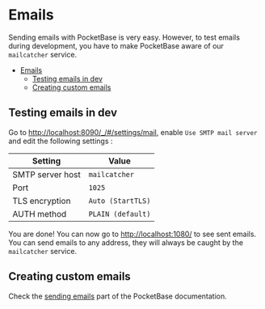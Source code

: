 # Emails

Sending emails with PocketBase is very easy. However, to test emails during development, you have to make PocketBase aware of our `mailcatcher` service.

- [Emails](#emails)
  - [Testing emails in dev](#testing-emails-in-dev)
  - [Creating custom emails](#creating-custom-emails)

## Testing emails in dev

Go to [http://localhost:8090/_/#/settings/mail](http://localhost:8090/_/#/settings/mail), enable `Use SMTP mail server` and edit the following settings :

| Setting          | Value             |
| ---------------- | ----------------- |
| SMTP server host | `mailcatcher`     |
| Port             | `1025`            |
| TLS encryption   | `Auto (StartTLS)` |
| AUTH method      | `PLAIN (default)` |

You are done! You can now go to [http://localhost:1080/](http://localhost:1080/) to see sent emails.
You can send emails to any address, they will always be caught by the `mailcatcher` service.

## Creating custom emails

Check the [sending emails](https://pocketbase.io/docs/sending-emails#send-custom-email) part of the PocketBase documentation.
